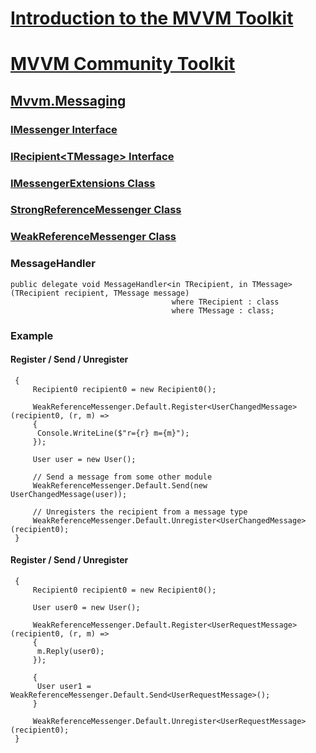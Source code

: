 
# [Introduction to the MVVM Toolkit](https://docs.microsoft.com/en-us/dotnet/communitytoolkit/mvvm/)

# [MVVM Community Toolkit](https://devblogs.microsoft.com/dotnet/announcing-the-dotnet-community-toolkit-800/)

## [Mvvm.Messaging](https://docs.microsoft.com/en-us/dotnet/api/microsoft.toolkit.mvvm.messaging?view=win-comm-toolkit-dotnet-7.0)

### [IMessenger Interface](https://docs.microsoft.com/en-us/dotnet/api/microsoft.toolkit.mvvm.messaging.imessenger?view=win-comm-toolkit-dotnet-7.0)
### [IRecipient\<TMessage\> Interface](https://docs.microsoft.com/en-us/dotnet/api/microsoft.toolkit.mvvm.messaging.irecipient-1?view=win-comm-toolkit-dotnet-7.0)
### [IMessengerExtensions Class](https://docs.microsoft.com/en-us/dotnet/api/microsoft.toolkit.mvvm.messaging.imessengerextensions?view=win-comm-toolkit-dotnet-7.0)
### [StrongReferenceMessenger Class](https://docs.microsoft.com/en-us/dotnet/api/microsoft.toolkit.mvvm.messaging.strongreferencemessenger?view=win-comm-toolkit-dotnet-7.0)
### [WeakReferenceMessenger Class](https://docs.microsoft.com/en-us/dotnet/api/microsoft.toolkit.mvvm.messaging.weakreferencemessenger?view=win-comm-toolkit-dotnet-7.0)

### MessageHandler

    public delegate void MessageHandler<in TRecipient, in TMessage>(TRecipient recipient, TMessage message)
                                        where TRecipient : class
                                        where TMessage : class;

### Example

#### Register / Send / Unregister

     {
         Recipient0 recipient0 = new Recipient0();

         WeakReferenceMessenger.Default.Register<UserChangedMessage>(recipient0, (r, m) =>
         {
          Console.WriteLine($"r={r} m={m}");
         });

         User user = new User();

         // Send a message from some other module
         WeakReferenceMessenger.Default.Send(new UserChangedMessage(user));

         // Unregisters the recipient from a message type
         WeakReferenceMessenger.Default.Unregister<UserChangedMessage>(recipient0);
     }

#### Register / Send / Unregister

     {
         Recipient0 recipient0 = new Recipient0();

         User user0 = new User();

         WeakReferenceMessenger.Default.Register<UserRequestMessage>(recipient0, (r, m) =>
         {
          m.Reply(user0);
         });

         {
          User user1 = WeakReferenceMessenger.Default.Send<UserRequestMessage>();
         }

         WeakReferenceMessenger.Default.Unregister<UserRequestMessage>(recipient0);
     }

